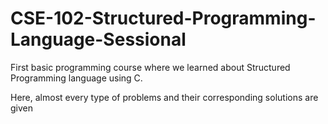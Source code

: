 # CSE-102-Structured-Programming-Language-Sessional

First basic programming course where we learned about Structured Programming language using C. 

Here, almost every type of problems and their corresponding solutions are given
